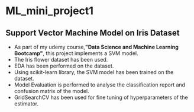 # ML_mini_project1
## Support Vector Machine Model on Iris Dataset
* As part of my udemy course,<b>"Data Science and Machine Learning Bootcamp"</b>, this project implements a SVM model.
*  The Iris flower dataset has been used.
*  EDA has been performed on the dataset.
*  Using scikit-learn library, the SVM model has been trained on the dataset.
*  Model Evaluation is performed to analyse the classification report and confusion matrix of the model.
* GridSearchCV has been used for fine tuning of hyperparameters of the estimator.
